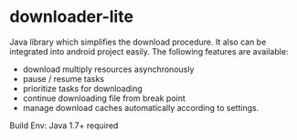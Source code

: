 # downloader-lite

Java library which simplifies the download procedure. It also can be integrated into android project easily.
The following features are available:

* download multiply resources asynchronously
* pause / resume tasks
* prioritize tasks for downloading
* continue downloading file from break point
* manage download caches automatically according to settings.

Build Env:
Java 1.7+ required